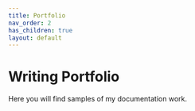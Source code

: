 ```yaml
---
title: Portfolio
nav_order: 2
has_children: true
layout: default
---
```


# Writing Portfolio

Here you will find samples of my documentation work.
